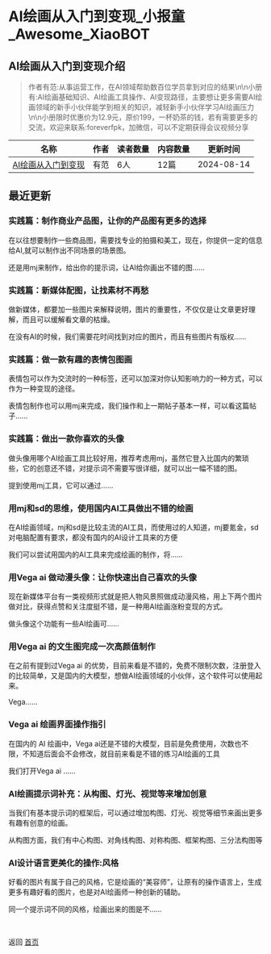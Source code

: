 # AI绘画从入门到变现_小报童_Awesome_XiaoBOT

## AI绘画从入门到变现介绍
> 作者有范:从事运营工作，在AI领域帮助数百位学员拿到对应的结果\n\n小册有:AI绘画基础知识、AI绘画工具操作、AI变现路径，主要想让更多需要AI绘画领域的新手小伙伴能学到相关的知识，减轻新手小伙伴学习AI绘画压力\n\n小册限时优惠价为12.9元，原价199，一杯奶茶的钱，若有需要更多的交流，欢迎来联系:foreverfpk，加微信，可以不定期获得会议视频分享  
  


|名称|作者|读者数量|内容数量|更新时间|
|---|---|---|---|---|
|[AI绘画从入门到变现](https://xiaobot.net/p/Youfan123?refer=0b133df9-27dc-423b-8101-639049001c13)|有范|6人|12篇|2024-08-14|

## 最近更新
### 实践篇：制作商业产品图，让你的产品图有更多的选择

在以往想要制作一些商品图，需要找专业的拍摄和美工，现在，你提供一定的信息给AI,就可以制作出不同场景的场景图。

还是用mj来制作，给出你的提示词，让AI给你画出不错的图......

### 实践篇：新媒体配图，让找素材不再愁

做新媒体，都要加一些图片来解释说明，图片的重要性，不仅仅是让文章更好理解，而且可以缓解看文章的枯燥。

在没有AI的时候，我们需要花时间找到对应的图片，而且有些图片有版权......

### 实践篇：做一款有趣的表情包图画

表情包可以作为交流时的一种标签，还可以加深对你认知影响力的一种方式，可以作为一种变现的途径。

表情包制作也可以用mj来完成，我们操作和上一期帖子基本一样，可以看这篇帖子......

### 实践篇：做出一款你喜欢的头像

做头像用哪个AI绘画工具比较好用，推荐考虑用mj，虽然它登入比国内的繁琐些，它的创意还不错，对提示词不需要写很详细，就可以出一幅不错的图。

提到使用mj工具，它可以通过......

### 用mj和sd的思维，使用国内AI工具做出不错的绘画

在AI绘画领域，mj和sd是比较主流的AI工具，而使用过的人知道，mj要氪金，sd对电脑配置有要求，都没有国内的AI设计工具来的方便

我们可以尝试用国内的AI工具来完成绘画的制作，将......

### 用Vega ai 做动漫头像：让你快速出自己喜欢的头像

现在新媒体平台有一类视频形式就是把人物风景照做成动漫风格，用上下两个图片做对比，获得点赞和关注度挺不错，是一种用AI绘画涨粉变现的方式。

做头像这个功能有一些AI绘画可......

### 用Vega ai 的文生图完成一次高颜值制作

在之前有提到过Vega ai
的优势，目前来看是不错的，免费不限制次数，注册登入的比较简单，又是国内的大模型，想做AI绘画领域的小伙伴，这个软件可以使用起来。

Vega......

### Vega ai 绘画界面操作指引

在国内的 AI 绘画中，Vega ai还是不错的大模型，目前是免费使用，次数也不限，不知道后面会不会修改，就目前来看是不错的练习AI绘画的工具

我们打开Vega ai ......

### AI绘画提示词补充：从构图、灯光、视觉等来增加创意

当我们有基本提示词的框架后，可以通过增加构图、灯光、视觉等细节来画出更多有趣有创意的绘画。

从构图方面，我们有中心构图、对角线构图、对称构图、框架构图、三分法构图等

### AI设计语言更美化的操作:风格

好看的图片有属于自己的风格，它是绘画的“美容师”，让原有的操作语言上，生成更多有趣好看的图片，也是对AI绘画师一种创新的辅助。

同一个提示词不同的风格，绘画出来的图是不......


<a href="https://github.com/Reno9527/awesome-xiaobot" style="color: white; text-decoration: none;">awesome-xiaobot</a>

返回 [首页](../README.md)
